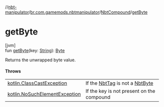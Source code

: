 //[nbt-manipulator](../../../index.md)/[br.com.gamemods.nbtmanipulator](../index.md)/[NbtCompound](index.md)/[getByte](get-byte.md)

# getByte

[jvm]\
fun [getByte](get-byte.md)(key: [String](https://kotlinlang.org/api/latest/jvm/stdlib/kotlin/-string/index.html)): [Byte](https://kotlinlang.org/api/latest/jvm/stdlib/kotlin/-byte/index.html)

Returns the unwrapped byte value.

#### Throws

| | |
|---|---|
| [kotlin.ClassCastException](https://kotlinlang.org/api/latest/jvm/stdlib/kotlin/-class-cast-exception/index.html) | If the [NbtTag](../-nbt-tag/index.md) is not a [NbtByte](../-nbt-byte/index.md) |
| [kotlin.NoSuchElementException](https://kotlinlang.org/api/latest/jvm/stdlib/kotlin/-no-such-element-exception/index.html) | If the key is not present on the compound |
